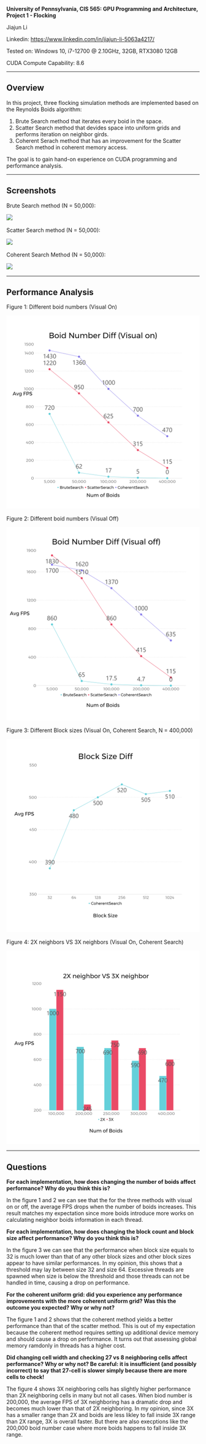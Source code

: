 **University of Pennsylvania, CIS 565: GPU Programming and Architecture,
Project 1 - Flocking**

Jiajun Li

Linkedin: https://www.linkedin.com/in/jiajun-li-5063a4217/

Tested on: Windows 10, i7-12700 @ 2.10GHz, 32GB, RTX3080 12GB

CUDA Compute Capability: 8.6

---

## **Overview**

In this project, three flocking simulation methods are implemented based on the Reynolds Boids algorithm:
  1. Brute Search method that iterates every boid in the space.
  2. Scatter Search method that devides space into uniform grids and performs iteration on neighbor girds.
  3. Coherent Serach method that has an improvement for the Scatter Search method in coherent memory access.

The goal is to gain hand-on experience on CUDA programming and performance analysis.

---

## **Screenshots**

Brute Search method (N = 50,000):

![](images/brute_search.gif)

Scatter Search method (N = 50,000):

![](images/scatter_search.gif)

Coherent Search Method (N = 50,000):

![](images/coherent_search.gif)


---

## **Performance Analysis**

Figure 1: Different boid numbers (Visual On)

![](images/BoidNumDiff.png)

Figure 2: Different boid numbers (Visual Off)

![](images/BoidNumDiff2.png)

Figure 3: Different Block sizes (Visual On,  Coherent Search, N = 400,000)

![](images/BlockSizeDiff.png)

Figure 4: 2X neighbors VS 3X neighbors (Visual On, Coherent Search)

![](images/2x3x.png)


---

## **Questions**

**For each implementation, how does changing the number of boids affect performance? Why do you think this is?**

In the figure 1 and 2 we can see that the for the three methods with visual on or off, the average FPS drops when the number of boids increases. This result matches my expectation since more boids introduce more works on calculating neighbor boids information in each thread. 

**For each implementation, how does changing the block count and block size affect performance? Why do you think this is?**

In the figure 3 we can see that the performance when block size equals to 32 is much lower than that of any other block sizes and other block sizes appear to have similar performances. In my opinion, this shows that a threshold may lay between size 32 and size 64. Excessive threads are spawned when size is below the threshold and those threads can not be handled in time, causing a drop on performance. 

**For the coherent uniform grid: did you experience any performance improvements with the more coherent uniform grid? Was this the outcome you expected? Why or why not?**

The figure 1 and 2 shows that the coherent method yields a better performance than that of the scatter method. This is out of my expectation because the coherent method requires setting up additional device memory and should cause a drop on performance. It turns out that assessing global memory ramdonly in threads has a higher cost.

**Did changing cell width and checking 27 vs 8 neighboring cells affect performance? Why or why not? Be careful: it is insufficient (and possibly incorrect) to say that 27-cell is slower simply because there are more cells to check!**

The figure 4 shows 3X neighboring cells has slightly higher performance than 2X neighboring cells in many but not all cases. When biod number is 200,000, the average FPS of 3X neighboring has a dramatic drop and becomes much lower than that of 2X neighboring. In my opinion, since 3X has a smaller range than 2X and boids are less likley to fall inside 3X range than 2X range, 3X is overall faster. But there are also execptions like the 200,000 boid number case where more boids happens to fall inside 3X range.